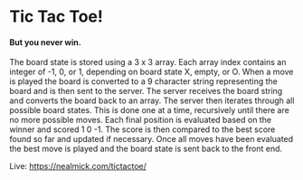 # Tic Tac Toe!
#### But you never win.

The board state is stored using a 3 x 3 array.  Each array index contains an integer of -1, 0, or 1, depending on board state X, empty, or O.  When a move is played the board is converted to a 9 character string representing the board and is then sent to the server.  The server receives the board string and converts the board back to an array.  The server then iterates through all possible board states.  This is done one at a time, recursively until there are no more possible moves.  Each final position is evaluated based on the winner and scored 1 0 -1.  The score is then compared to the best score found so far and updated if necessary.  Once all moves have been evaluated the best move is played and the board state is sent back to the front end.

Live:
https://nealmick.com/tictactoe/
